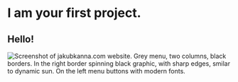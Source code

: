 # I am your first project.

## Hello!

![Screenshot of jakubkanna.com website. Grey menu, two columns, black borders. In the right border spinning black graphic, with sharp edges, smilar to dynamic sun. On the left menu buttons with modern fonts.](/jk-2022/Screenshot%202025-04-09%20143230.png "jakubkanna.com 2022")
